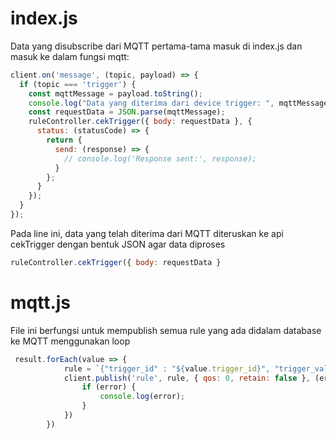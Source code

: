 # index.js
Data yang disubscribe dari MQTT pertama-tama masuk di index.js dan masuk ke dalam fungsi mqtt:
```javascript
client.on('message', (topic, payload) => {
  if (topic === 'trigger') {
    const mqttMessage = payload.toString();
    console.log("Data yang diterima dari device trigger: ", mqttMessage);
    const requestData = JSON.parse(mqttMessage);
    ruleController.cekTrigger({ body: requestData }, {
      status: (statusCode) => {
        return {
          send: (response) => {
            // console.log('Response sent:', response);
          }
        };
      }
    });
  }
});
```
Pada line ini, data yang telah diterima dari MQTT diteruskan ke api cekTrigger dengan bentuk JSON agar data diproses
```javascript
ruleController.cekTrigger({ body: requestData }
```

# mqtt.js 
File ini berfungsi untuk mempublish semua rule yang ada didalam database ke MQTT menggunakan loop
```javascript
 result.forEach(value => {
            rule = `{"trigger_id" : "${value.trigger_id}", "trigger_val" : "${value.trigger_val}", "service_id" : "${value.service_id}", "service_val" : "${value.service_val}"}`;
            client.publish('rule', rule, { qos: 0, retain: false }, (error) => {
                if (error) {
                    console.log(error);
                }
            })
        })
```
